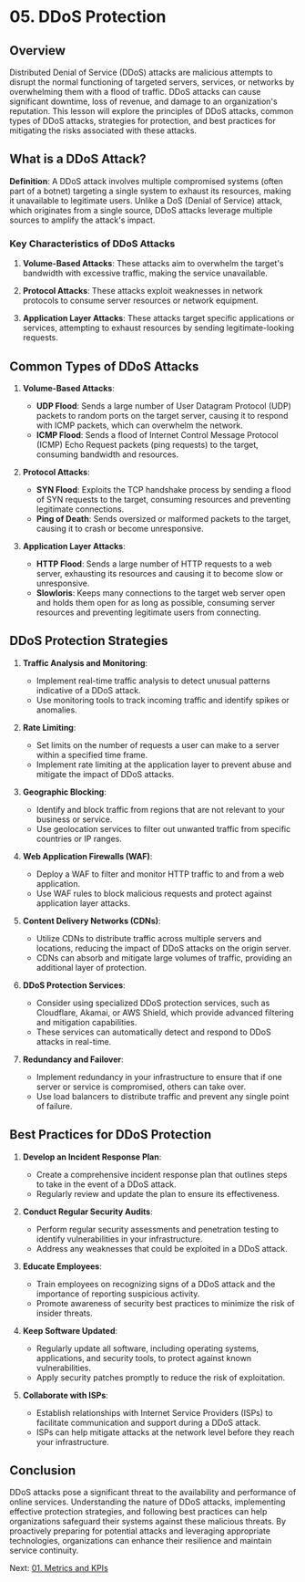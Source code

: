 # 05. DDoS Protection

## Overview

Distributed Denial of Service (DDoS) attacks are malicious attempts to disrupt the normal functioning of targeted servers, services, or networks by overwhelming them with a flood of traffic. DDoS attacks can cause significant downtime, loss of revenue, and damage to an organization's reputation. This lesson will explore the principles of DDoS attacks, common types of DDoS attacks, strategies for protection, and best practices for mitigating the risks associated with these attacks.

## What is a DDoS Attack?

**Definition**: A DDoS attack involves multiple compromised systems (often part of a botnet) targeting a single system to exhaust its resources, making it unavailable to legitimate users. Unlike a DoS (Denial of Service) attack, which originates from a single source, DDoS attacks leverage multiple sources to amplify the attack's impact.

### Key Characteristics of DDoS Attacks

1. **Volume-Based Attacks**: These attacks aim to overwhelm the target's bandwidth with excessive traffic, making the service unavailable.

2. **Protocol Attacks**: These attacks exploit weaknesses in network protocols to consume server resources or network equipment.

3. **Application Layer Attacks**: These attacks target specific applications or services, attempting to exhaust resources by sending legitimate-looking requests.

## Common Types of DDoS Attacks

1. **Volume-Based Attacks**:

   - **UDP Flood**: Sends a large number of User Datagram Protocol (UDP) packets to random ports on the target server, causing it to respond with ICMP packets, which can overwhelm the network.
   - **ICMP Flood**: Sends a flood of Internet Control Message Protocol (ICMP) Echo Request packets (ping requests) to the target, consuming bandwidth and resources.

2. **Protocol Attacks**:

   - **SYN Flood**: Exploits the TCP handshake process by sending a flood of SYN requests to the target, consuming resources and preventing legitimate connections.
   - **Ping of Death**: Sends oversized or malformed packets to the target, causing it to crash or become unresponsive.

3. **Application Layer Attacks**:
   - **HTTP Flood**: Sends a large number of HTTP requests to a web server, exhausting its resources and causing it to become slow or unresponsive.
   - **Slowloris**: Keeps many connections to the target web server open and holds them open for as long as possible, consuming server resources and preventing legitimate users from connecting.

## DDoS Protection Strategies

1. **Traffic Analysis and Monitoring**:

   - Implement real-time traffic analysis to detect unusual patterns indicative of a DDoS attack.
   - Use monitoring tools to track incoming traffic and identify spikes or anomalies.

2. **Rate Limiting**:

   - Set limits on the number of requests a user can make to a server within a specified time frame.
   - Implement rate limiting at the application layer to prevent abuse and mitigate the impact of DDoS attacks.

3. **Geographic Blocking**:

   - Identify and block traffic from regions that are not relevant to your business or service.
   - Use geolocation services to filter out unwanted traffic from specific countries or IP ranges.

4. **Web Application Firewalls (WAF)**:

   - Deploy a WAF to filter and monitor HTTP traffic to and from a web application.
   - Use WAF rules to block malicious requests and protect against application layer attacks.

5. **Content Delivery Networks (CDNs)**:

   - Utilize CDNs to distribute traffic across multiple servers and locations, reducing the impact of DDoS attacks on the origin server.
   - CDNs can absorb and mitigate large volumes of traffic, providing an additional layer of protection.

6. **DDoS Protection Services**:

   - Consider using specialized DDoS protection services, such as Cloudflare, Akamai, or AWS Shield, which provide advanced filtering and mitigation capabilities.
   - These services can automatically detect and respond to DDoS attacks in real-time.

7. **Redundancy and Failover**:
   - Implement redundancy in your infrastructure to ensure that if one server or service is compromised, others can take over.
   - Use load balancers to distribute traffic and prevent any single point of failure.

## Best Practices for DDoS Protection

1. **Develop an Incident Response Plan**:

   - Create a comprehensive incident response plan that outlines steps to take in the event of a DDoS attack.
   - Regularly review and update the plan to ensure its effectiveness.

2. **Conduct Regular Security Audits**:

   - Perform regular security assessments and penetration testing to identify vulnerabilities in your infrastructure.
   - Address any weaknesses that could be exploited in a DDoS attack.

3. **Educate Employees**:

   - Train employees on recognizing signs of a DDoS attack and the importance of reporting suspicious activity.
   - Promote awareness of security best practices to minimize the risk of insider threats.

4. **Keep Software Updated**:

   - Regularly update all software, including operating systems, applications, and security tools, to protect against known vulnerabilities.
   - Apply security patches promptly to reduce the risk of exploitation.

5. **Collaborate with ISPs**:
   - Establish relationships with Internet Service Providers (ISPs) to facilitate communication and support during a DDoS attack.
   - ISPs can help mitigate attacks at the network level before they reach your infrastructure.

## Conclusion

DDoS attacks pose a significant threat to the availability and performance of online services. Understanding the nature of DDoS attacks, implementing effective protection strategies, and following best practices can help organizations safeguard their systems against these malicious threats. By proactively preparing for potential attacks and leveraging appropriate technologies, organizations can enhance their resilience and maintain service continuity.

Next: [01. Metrics and KPIs](../04-monitoring-and-logging/01-metrics-and-kpis.md)
